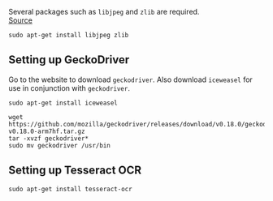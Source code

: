 Several packages such as `libjpeg` and `zlib` are required.  
[Source](http://pillow.readthedocs.io/en/4.0.x/installation.html#linux-installation)
```
sudo apt-get install libjpeg zlib
```

## Setting up GeckoDriver
Go to the website to download `geckodriver`. Also download `iceweasel` for use in conjunction with `geckodriver`.

```
sudo apt-get install iceweasel

wget https://github.com/mozilla/geckodriver/releases/download/v0.18.0/geckodriver-v0.18.0-arm7hf.tar.gz
tar -xvzf geckodriver*
sudo mv geckodriver /usr/bin
```

## Setting up Tesseract OCR
```
sudo apt-get install tesseract-ocr
```
